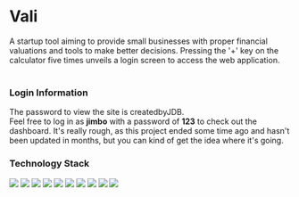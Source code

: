 
# Vali 

A startup tool aiming to provide small businesses with proper financial valuations and tools to make better decisions.
Pressing the '+' key on the calculator five times unveils a login screen to access the web application.
</br>
</br>

### Login Information

The password to view the site is createdbyJDB. </br>
Feel free to log in as <strong>jimbo</strong> with a password of <strong>123</strong> to check out the dashboard. It's really rough, as this project ended some time ago and hasn't been updated in months, but you can kind of get the idea where it's going.


### Technology Stack

<p display='inline'>
  <img src="https://img.shields.io/badge/JavaScript-grey?style=for-the-badge&logo=javascript" />
  <img src="https://img.shields.io/badge/React.js-00509f?style=for-the-badge&logo=react" />
  <img src="https://img.shields.io/badge/Redux.js-764ABC?style=for-the-badge&logo=redux" />
  <img src="https://img.shields.io/badge/Node.js-005800?style=for-the-badge&logo=nodedotjs" />
  <img src="https://img.shields.io/badge/Express.js-black?style=for-the-badge&logo=express" />
  <img src="https://img.shields.io/badge/Sequelize-0081d5?style=for-the-badge&logo=sequelize" />
  <img src="https://img.shields.io/badge/React%20Router-00509f?style=for-the-badge&logo=react" />
  <img src="https://img.shields.io/badge/HTML-dfaa86?style=for-the-badge&logo=html5" />
  <img src="https://img.shields.io/badge/Vanilla%20CSS-f5d301?style=for-the-badge&logo=css3" />
  <img src="https://img.shields.io/badge/Material%20UI-e3e3e3?style=for-the-badge&logo=mui" />
</p>

